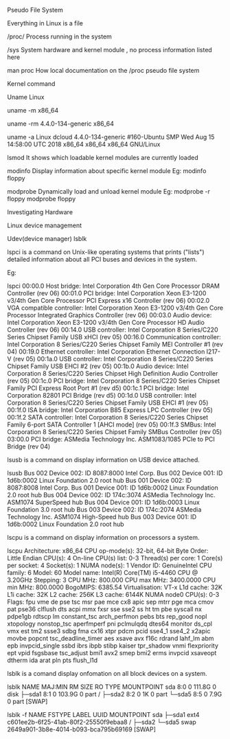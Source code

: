 Pseudo File System

Everything in Linux is a file 

/proc/
Process running in the system

/sys
System hardware and kernel module , no process information listed here 

man proc
How local documentation on the /proc pseudo file system


Kernel command

Uname
Linux

uname -m
x86_64

 uname -rm
4.4.0-134-generic x86_64


uname -a
Linux dcloud 4.4.0-134-generic #160-Ubuntu SMP Wed Aug 15 14:58:00 UTC 2018 x86_64 x86_64 x86_64 GNU/Linux


lsmod
It shows which loadable kernel modules are currently loaded

modinfo
Display information about specific kernel module
Eg: modinfo floppy

modprobe
Dynamically load and unload kernel module 
Eg: modprobe -r floppy
      modprobe floppy


Investigating Hardware

Linux device management

Udev(device manager)            lsblk

lspci is a command on Unix-like operating systems that prints ("lists") detailed information about all PCI buses and devices in the system.


Eg:

lspci
00:00.0 Host bridge: Intel Corporation 4th Gen Core Processor DRAM Controller (rev 06)
00:01.0 PCI bridge: Intel Corporation Xeon E3-1200 v3/4th Gen Core Processor PCI Express x16 Controller (rev 06)
00:02.0 VGA compatible controller: Intel Corporation Xeon E3-1200 v3/4th Gen Core Processor Integrated Graphics Controller (rev 06)
00:03.0 Audio device: Intel Corporation Xeon E3-1200 v3/4th Gen Core Processor HD Audio Controller (rev 06)
00:14.0 USB controller: Intel Corporation 8 Series/C220 Series Chipset Family USB xHCI (rev 05)
00:16.0 Communication controller: Intel Corporation 8 Series/C220 Series Chipset Family MEI Controller #1 (rev 04)
00:19.0 Ethernet controller: Intel Corporation Ethernet Connection I217-V (rev 05)
00:1a.0 USB controller: Intel Corporation 8 Series/C220 Series Chipset Family USB EHCI #2 (rev 05)
00:1b.0 Audio device: Intel Corporation 8 Series/C220 Series Chipset High Definition Audio Controller (rev 05)
00:1c.0 PCI bridge: Intel Corporation 8 Series/C220 Series Chipset Family PCI Express Root Port #1 (rev d5)
00:1c.1 PCI bridge: Intel Corporation 82801 PCI Bridge (rev d5)
00:1d.0 USB controller: Intel Corporation 8 Series/C220 Series Chipset Family USB EHCI #1 (rev 05)
00:1f.0 ISA bridge: Intel Corporation B85 Express LPC Controller (rev 05)
00:1f.2 SATA controller: Intel Corporation 8 Series/C220 Series Chipset Family 6-port SATA Controller 1 [AHCI mode] (rev 05)
00:1f.3 SMBus: Intel Corporation 8 Series/C220 Series Chipset Family SMBus Controller (rev 05)
03:00.0 PCI bridge: ASMedia Technology Inc. ASM1083/1085 PCIe to PCI Bridge (rev 04)



lsusb is a command on display information on USB device attached.

lsusb
Bus 002 Device 002: ID 8087:8000 Intel Corp.
Bus 002 Device 001: ID 1d6b:0002 Linux Foundation 2.0 root hub
Bus 001 Device 002: ID 8087:8008 Intel Corp.
Bus 001 Device 001: ID 1d6b:0002 Linux Foundation 2.0 root hub
Bus 004 Device 002: ID 174c:3074 ASMedia Technology Inc. ASM1074 SuperSpeed hub
Bus 004 Device 001: ID 1d6b:0003 Linux Foundation 3.0 root hub
Bus 003 Device 002: ID 174c:2074 ASMedia Technology Inc. ASM1074 High-Speed hub
Bus 003 Device 001: ID 1d6b:0002 Linux Foundation 2.0 root hub


lscpu is a command on display information on processors a system.

lscpu
Architecture:          x86_64
CPU op-mode(s):        32-bit, 64-bit
Byte Order:            Little Endian
CPU(s):                4
On-line CPU(s) list:   0-3
Thread(s) per core:    1
Core(s) per socket:    4
Socket(s):             1
NUMA node(s):          1
Vendor ID:             GenuineIntel
CPU family:            6
Model:                 60
Model name:            Intel(R) Core(TM) i5-4460  CPU @ 3.20GHz
Stepping:              3
CPU MHz:               800.000
CPU max MHz:           3400.0000
CPU min MHz:           800.0000
BogoMIPS:              6385.54
Virtualisation:        VT-x
L1d cache:             32K
L1i cache:             32K
L2 cache:              256K
L3 cache:              6144K
NUMA node0 CPU(s):     0-3
Flags:                 fpu vme de pse tsc msr pae mce cx8 apic sep mtrr pge mca cmov pat pse36 clflush dts acpi mmx fxsr sse sse2 ss ht tm pbe syscall nx pdpe1gb rdtscp lm constant_tsc arch_perfmon pebs bts rep_good nopl xtopology nonstop_tsc aperfmperf pni pclmulqdq dtes64 monitor ds_cpl vmx est tm2 ssse3 sdbg fma cx16 xtpr pdcm pcid sse4_1 sse4_2 x2apic movbe popcnt tsc_deadline_timer aes xsave avx f16c rdrand lahf_lm abm epb invpcid_single ssbd ibrs ibpb stibp kaiser tpr_shadow vnmi flexpriority ept vpid fsgsbase tsc_adjust bmi1 avx2 smep bmi2 erms invpcid xsaveopt dtherm ida arat pln pts flush_l1d


lsblk is a comand display onfomation on all block devices on a system.

 lsblk
NAME   MAJ:MIN RM   SIZE RO TYPE MOUNTPOINT
sda      8:0    0 111.8G  0 disk
├─sda1   8:1    0 103.9G  0 part /
├─sda2   8:2    0     1K  0 part
└─sda5   8:5    0   7.9G  0 part [SWAP]

lsblk -f
NAME   FSTYPE LABEL UUID                                 MOUNTPOINT
sda
├─sda1 ext4         c601ee2b-6f25-41ab-80f2-25550f9ebaa8 /
├─sda2
└─sda5 swap         2649a901-3b8e-4014-b093-bca795b69169 [SWAP]


